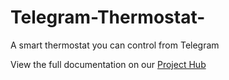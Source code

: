 # Telegram-Thermostat-
A smart thermostat you can control from Telegram 

View the full documentation on our [Project Hub](https://create.arduino.cc/projecthub/Arduino_Genuino/smart-thermostat-e1f400)
